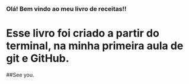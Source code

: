 ### Olá! Bem vindo ao meu livro de receitas!!

# Esse livro foi criado a partir do terminal, na minha primeira aula de git e GitHub.

##See you.